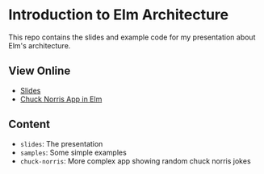# Introduction to Elm Architecture

This repo contains the slides and example code for my presentation about 
Elm's architecture.

## View Online

* [Slides](https://enolive.github.io/intro-to-elm-architecture)
* [Chuck Norris App in Elm](https://enolive.github.io/intro-to-elm-architecture/chuck-norris-app)

## Content

* `slides`: The presentation
* `samples`: Some simple examples
* `chuck-norris`: More complex app showing random chuck norris jokes
